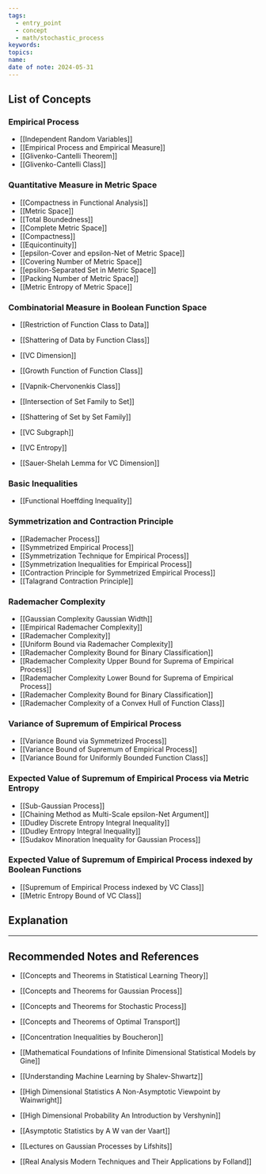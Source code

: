 ```yaml
---
tags:
  - entry_point
  - concept
  - math/stochastic_process
keywords: 
topics: 
name: 
date of note: 2024-05-31
---
```


## List of Concepts

### Empirical Process

- [[Independent Random Variables]]
- [[Empirical Process and Empirical Measure]]
- [[Glivenko-Cantelli Theorem]]
- [[Glivenko-Cantelli Class]]

### Quantitative Measure in Metric Space

- [[Compactness in Functional Analysis]]
- [[Metric Space]]
- [[Total Boundedness]]
- [[Complete Metric Space]]
- [[Compactness]]
- [[Equicontinuity]]
- [[epsilon-Cover and epsilon-Net of Metric Space]]
- [[Covering Number of Metric Space]]
- [[epsilon-Separated Set in Metric Space]]
- [[Packing Number of Metric Space]]
- [[Metric Entropy of Metric Space]]

### Combinatorial Measure in Boolean Function Space 

- [[Restriction of Function Class to Data]]
- [[Shattering of Data by Function Class]]
- [[VC Dimension]]
- [[Growth Function of Function Class]]
- [[Vapnik-Chervonenkis Class]]

- [[Intersection of Set Family to Set]]
- [[Shattering of Set by Set Family]]
- [[VC Subgraph]]
- [[VC Entropy]]
- [[Sauer-Shelah Lemma for VC Dimension]]


### Basic Inequalities

- [[Functional Hoeffding Inequality]]

### Symmetrization and Contraction Principle

- [[Rademacher Process]]
- [[Symmetrized Empirical Process]]
- [[Symmetrization Technique for Empirical Process]]
- [[Symmetrization Inequalities for Empirical Process]]
- [[Contraction Principle for Symmetrized Empirical Process]]
- [[Talagrand Contraction Principle]]

### Rademacher Complexity

- [[Gaussian Complexity Gaussian Width]]
- [[Empirical Rademacher Complexity]]
- [[Rademacher Complexity]]
- [[Uniform Bound via Rademacher Complexity]]
- [[Rademacher Complexity Bound for Binary Classification]]
- [[Rademacher Complexity Upper Bound for Suprema of Empirical Process]]
- [[Rademacher Complexity Lower Bound for Suprema of Empirical Process]]
- [[Rademacher Complexity Bound for Binary Classification]]
- [[Rademacher Complexity of a Convex Hull of Function Class]]

### Variance of Supremum of Empirical Process

- [[Variance Bound via Symmetrized Process]]
- [[Variance Bound of Supremum of Empirical Process]]
- [[Variance Bound for Uniformly Bounded Function Class]]

### Expected Value of Supremum of Empirical Process via Metric Entropy

- [[Sub-Gaussian Process]]
- [[Chaining Method as Multi-Scale epsilon-Net Argument]]
- [[Dudley Discrete Entropy Integral Inequality]]
- [[Dudley Entropy Integral Inequality]]
- [[Sudakov Minoration Inequality for Gaussian Process]]

### Expected Value of Supremum of Empirical Process indexed by Boolean Functions

- [[Supremum of Empirical Process indexed by VC Class]]
- [[Metric Entropy Bound of VC Class]]


## Explanation





-----------
##  Recommended Notes and References

- [[Concepts and Theorems in Statistical Learning Theory]]
- [[Concepts and Theorems for Gaussian Process]]
- [[Concepts and Theorems for Stochastic Process]]
- [[Concepts and Theorems of Optimal Transport]]


- [[Concentration Inequalities by Boucheron]]
- [[Mathematical Foundations of Infinite Dimensional Statistical Models by Gine]]
- [[Understanding Machine Learning by Shalev-Shwartz]]
- [[High Dimensional Statistics A Non-Asymptotic Viewpoint by Wainwright]]
- [[High Dimensional Probability An Introduction by Vershynin]]
- [[Asymptotic Statistics by A W van der Vaart]]
- [[Lectures on Gaussian Processes by Lifshits]]


- [[Real Analysis Modern Techniques and Their Applications by Folland]]